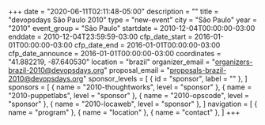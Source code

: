 +++
date = "2020-06-11T02:11:48-05:00"
description = ""
title = "devopsdays São Paulo 2010"
type = "new-event"
city = "São Paulo"
year = "2010"
event_group = "São Paulo"
startdate = 2010-12-04T00:00:00-03:00
enddate = 2010-12-04T23:59:59-03:00
cfp_date_start = 2016-01-01T00:00:00-03:00
cfp_date_end = 2016-01-01T00:00:00-03:00
cfp_date_announce = 2016-01-01T00:00:00-03:00
coordinates = "41.882219, -87.640530"
location = "brazil"
organizer_email = "organizers-brazil-2010@devopsdays.org"
proposal_email = "proposals-brazil-2010@devopsdays.org"
sponsor_levels = [
    { id = "sponsor", label = "" },
]
sponsors = [
    { name = "2010-thoughtworks", level = "sponsor" },
    { name = "2010-puppetlabs", level = "sponsor" },
    { name = "2010-opscode", level = "sponsor" },
    { name = "2010-locaweb", level = "sponsor" },
]
navigation = [
    { name = "program" },
    { name = "location" },
    { name = "contact" },
]
+++

